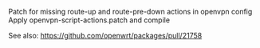 Patch for missing route-up and route-pre-down actions in openvpn config  
Apply openvpn-script-actions.patch and compile

See also: https://github.com/openwrt/packages/pull/21758 
